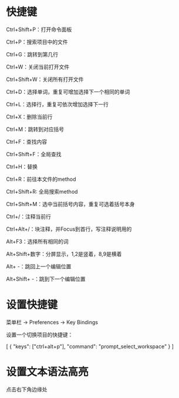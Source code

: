 # 快捷键

Ctrl+Shift+P：打开命令面板

Ctrl+P：搜索项目中的文件

Ctrl+G：跳转到第几行

Ctrl+W：关闭当前打开文件

Ctrl+Shift+W：关闭所有打开文件

Ctrl+D：选择单词，重复可增加选择下一个相同的单词

Ctrl+L：选择行，重复可依次增加选择下一行

Ctrl+X：删除当前行

Ctrl+M：跳转到对应括号

Ctrl+F：查找内容

Ctrl+Shift+F：全局查找

Ctrl+H：替换

Ctrl+R：前往本文件的method

Ctrl+Shift+R: 全局搜索method

Ctrl+Shift+M：选中当前括号内容，重复可选着括号本身

Ctrl+/：注释当前行

Ctrl+Alt+/：块注释，并Focus到首行，写注释说明用的

Alt+F3：选择所有相同的词

Alt+Shift+数字：分屏显示，1,2是竖着，8,9是横着

Alt+ -：跳回上一个编辑位置

Alt+Shift+ -：跳到下一个编辑位置

# 设置快捷键

菜单栏 -> Preferences -> Key Bindings

设置一个切换项目的快捷键：

[
    { "keys": ["ctrl+alt+p"], "command": "prompt_select_workspace" }
]

# 设置文本语法高亮

点击右下角边缘处
